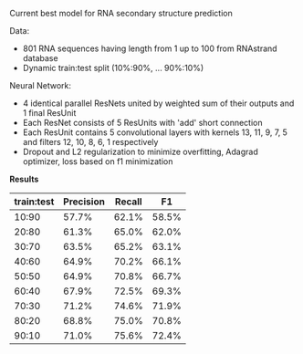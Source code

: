 Current best model for RNA secondary structure prediction


Data:

  * 801 RNA sequences having length from 1 up to 100 from RNAstrand database
  * Dynamic train:test split (10%:90%, ... 90%:10%)


Neural Network:

  * 4 identical parallel ResNets united by weighted sum of their outputs and 1 final ResUnit
  * Each ResNet consists of 5 ResUnits with 'add' short connection
  * Each ResUnit contains 5 convolutional layers with kernels 13, 11, 9, 7, 5 and filters 12, 10, 8, 6, 1 respectively
  * Dropout and L2 regularization to minimize overfitting, Adagrad optimizer, loss based on f1 minimization 

  
**Results** 


| train:test | Precision  | Recall     | F1         |
|------------|------------|------------|------------|
| 10:90      | 57.7% 	   | 62.1%      | 58.5%      |
| 20:80      | 61.3%  	   | 65.0%      | 62.0%      |
| 30:70      | 63.5%  	   | 65.2%      | 63.1%      |
| 40:60      | 64.9%      | 70.2%      | 66.1%      |
| 50:50      | 64.9%      | 70.8%      | 66.7%      |
| 60:40      | 67.9%      | 72.5%      | 69.3%      |
| 70:30      | 71.2%      | 74.6%      | 71.9%      |
| 80:20      | 68.8%      | 75.0%      | 70.8%      |
| 90:10      | 71.0%      | 75.6%      | 72.4%      |
